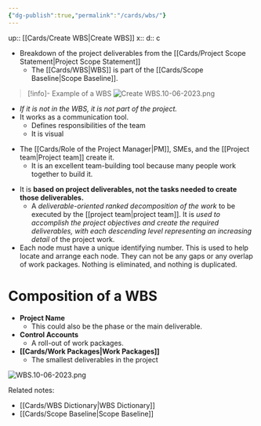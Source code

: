 ```yaml
---
{"dg-publish":true,"permalink":"/cards/wbs/"}
---
```


up:: [[Cards/Create WBS\|Create WBS]] 
x:: 
d:: c

- ﻿﻿Breakdown of the project deliverables from the [[Cards/Project Scope Statement\|Project Scope Statement]]
	- The [[Cards/WBS\|WBS]] is part of the [[Cards/Scope Baseline\|Scope Baseline]]. 

> [!info]- Example of a WBS
> ![Create WBS.10-06-2023.png](/img/user/Extras/Images/Create%20WBS.10-06-2023.png)

- *If it is not in the WBS, it is not part of the project.*  
- ﻿﻿It works as a communication tool.
	- Defines responsibilities of the team
	- It is visual

* The [[Cards/Role of the Project Manager\|PM]], SMEs, and the [[Project team\|Project team]] create it. 
	* It is an excellent team-building tool because many people work together to build it.

- ﻿﻿It is **based on project deliverables, not the tasks needed to create those deliverables.**
	- ﻿﻿A *deliverable-oriented ranked decomposition of the work* to be executed by the [[project team\|project team]]. It is *used to accomplish the project objectives and create the required deliverables, with each descending level representing an increasing detail* of the project work.
- ﻿﻿Each node must have a unique identifying number. This is used to help locate and arrange each node. They can not be any gaps or any overlap of work packages. Nothing is eliminated, and nothing is duplicated.

# Composition of a WBS

- **Project Name**
	- This could also be the phase or the main deliverable. 
- **Control Accounts**
	- A roll-out of work packages. 
- **[[Cards/Work Packages\|Work Packages]]** 
	- The smallest deliverables in the project

![WBS.10-06-2023.png](/img/user/Extras/Images/WBS.10-06-2023.png)

Related notes:
- [[Cards/WBS Dictionary\|WBS Dictionary]]
- [[Cards/Scope Baseline\|Scope Baseline]]


